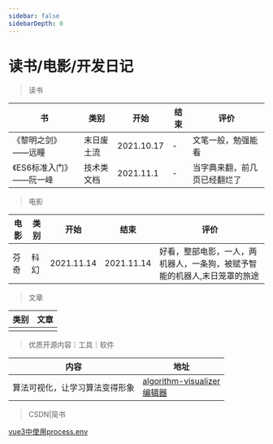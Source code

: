 ```yaml
---
sidebar: false
sidebarDepth: 0
---
```

# 读书/电影/开发日记

> 读书

| 书                         | 类别       | 开始       | 结束 | 评价                             |
| -------------------------- | ---------- | ---------- | ---- | -------------------------------- |
| 《黎明之剑》       ——远瞳  | 末日废土流 | 2021.10.17 | -    | 文笔一般，勉强能看               |
| 《ES6标准入门》   ——阮一峰 | 技术类文档 | 2021.11.1  | -    | 当字典来翻，前几页已经翻烂了 |

<!--*看网络小说是小时候培养出来的“恶习”，明知道这些小说没啥营养，但就是忍不了要去看*-->

> 电影

| 电影 | 类别 | 开始       | 结束       | 评价                                                         |
| ---- | ---- | ---------- | ---------- | ------------------------------------------------------------ |
| 芬奇 | 科幻 | 2021.11.14 | 2021.11.14 | 好看，整部电影，一人，两机器人，一条狗，<!---*人很聪明,最后死了，*-->被赋予智能的机器人,末日笼罩的旅途 |

> 文章

| 类别 | 文章 |
| ---- | ---- |
|      |      |

> 优质开源内容｜工具｜软件

| 内容 | 地址                                                         |
| ---- | ------------------------------------------------------------ |
| 算法可视化，让学习算法变得形象     | [algorithm-visualizer](https://github.com/algorithm-visualizer/algorithm-visualizer)<br>[编辑器](https://algorithm-visualizer.org/) |

> CSDN|简书

[vue3中使用process.env](https://blog.csdn.net/henryhu712/article/details/117897998)